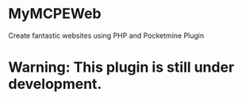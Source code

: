 # MyMCPEWeb
Create fantastic websites using PHP and Pocketmine Plugin
# Warning: This plugin is still under development.
